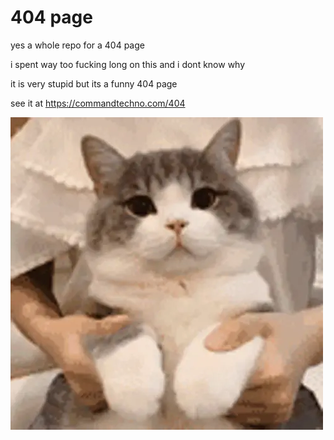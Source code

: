 # 404 page

yes a whole repo for a 404 page

i spent way too fucking long on this and i dont know why

it is very stupid but its a funny 404 page

see it at https://commandtechno.com/404

![funny cat dancing](assets/dance.webp)
